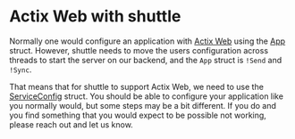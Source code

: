 # Actix Web with shuttle

Normally one would configure an application with [Actix Web](https://docs.rs/actix-web/latest/actix_web/index.html) using the [App](https://docs.rs/actix-web/latest/actix_web/struct.App.html) struct. However, shuttle needs to move the users configuration across threads to start the server on our backend, and the `App` struct is `!Send` and `!Sync`.

That means that for shuttle to support Actix Web, we need to use the [ServiceConfig](https://docs.rs/actix-web/latest/actix_web/web/struct.ServiceConfig.html) struct. You should be able to configure your application like you normally would, but some steps may be a bit different. If you do and you find something that you would expect to be possible not working, please reach out and let us know.
